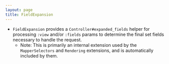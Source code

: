 ```yaml
---
layout: page
title: FieldExpansion
---
```


* `FieldExpansion` provides a `Controller#expanded_fields` helper for
processing `:view` and/or `:fields` params to determine the final set fields
necessary to handle the request.
  * Note: This is primarily an internal extension used by the `MapperSelectors`
  and `Rendering` extensions, and is automatically included by them.
